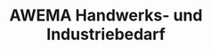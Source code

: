 ---
title: "AWEMA Handwerks- und Industriebedarf"
url: /alsfeld/awema-handwerks-und-industriebedarf/
shop: Eisenwaren
---